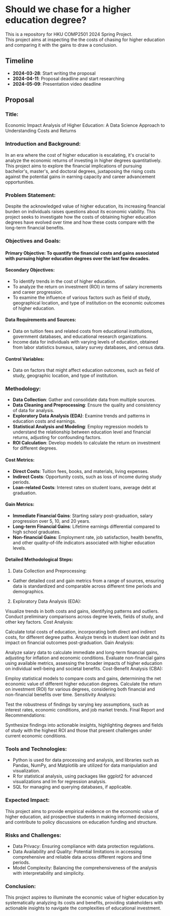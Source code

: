 # Should we chase for a higher education degree?
This is a repository for HKU COMP2501 2024 Spring Project.<br>
This project aims at inspecting the the costs of chasing for higher education and comparing it with the gains to draw a conclusion.

## Timeline
<p>
  
- **2024-03-28**: Start writing the proposal
- **2024-04-11**: Proposal deadline and start researching
- **2024-05-09**: Presentation video deadline
</p>

## Proposal
### Title:
Economic Impact Analysis of Higher Education: A Data Science Approach to Understanding Costs and Returns

### Introduction and Background:
In an era where the cost of higher education is escalating, it's crucial to analyze the economic returns of investing in higher degrees quantitatively. This project aims to explore the financial implications of pursuing bachelor's, master's, and doctoral degrees, juxtaposing the rising costs against the potential gains in earning capacity and career advancement opportunities.

### Problem Statement:
Despite the acknowledged value of higher education, its increasing financial burden on individuals raises questions about its economic viability. This project seeks to investigate how the costs of obtaining higher education degrees have evolved over time and how these costs compare with the long-term financial benefits.

### Objectives and Goals:
#### Primary Objective: To quantify the financial costs and gains associated with pursuing higher education degrees over the last few decades.
#### Secondary Objectives:
- To identify trends in the cost of higher education.
- To analyze the return on investment (ROI) in terms of salary increments and career progression.
- To examine the influence of various factors such as field of study, geographical location, and type of institution on the economic outcomes of higher education.
#### Data Requirements and Sources:
- Data on tuition fees and related costs from educational institutions, government databases, and educational research organizations.
- Income data for individuals with varying levels of education, obtained from labor statistics bureaus, salary survey databases, and census data.
#### Control Variables: 
- Data on factors that might affect education outcomes, such as field of study, geographic location, and type of institution.
### Methodology:
- **Data Collection**: Gather and consolidate data from multiple sources.
- **Data Cleaning and Preprocessing**: Ensure the quality and consistency of data for analysis.
- **Exploratory Data Analysis (EDA)**: Examine trends and patterns in education costs and earnings.
- **Statistical Analysis and Modeling**: Employ regression models to understand the relationship between education level and financial returns, adjusting for confounding factors.
- **ROI Calculation**: Develop models to calculate the return on investment for different degrees.
#### Cost Metrics:
- **Direct Costs**: Tuition fees, books, and materials, living expenses.
- **Indirect Costs**: Opportunity costs, such as loss of income during study periods.
- **Loan-related Costs**: Interest rates on student loans, average debt at graduation.
#### Gain Metrics:
- **Immediate Financial Gains**: Starting salary post-graduation, salary progression over 5, 10, and 20 years.
- **Long-term Financial Gains**: Lifetime earnings differential compared to high school graduates.
- **Non-financial Gains**: Employment rate, job satisfaction, health benefits, and other quality-of-life indicators associated with higher education levels.
#### Detailed Methodological Steps:
1. Data Collection and Preprocessing:
- Gather detailed cost and gain metrics from a range of sources, ensuring data is standardized and comparable across different time periods and demographics.
2. Exploratory Data Analysis (EDA):

Visualize trends in both costs and gains, identifying patterns and outliers.
Conduct preliminary comparisons across degree levels, fields of study, and other key factors.
Cost Analysis:

Calculate total costs of education, incorporating both direct and indirect costs, for different degree paths.
Analyze trends in student loan debt and its impact on financial outcomes post-graduation.
Gain Analysis:

Analyze salary data to calculate immediate and long-term financial gains, adjusting for inflation and economic conditions.
Evaluate non-financial gains using available metrics, assessing the broader impacts of higher education on individual well-being and societal benefits.
Cost-Benefit Analysis (CBA):

Employ statistical models to compare costs and gains, determining the net economic value of different higher education degrees.
Calculate the return on investment (ROI) for various degrees, considering both financial and non-financial benefits over time.
Sensitivity Analysis:

Test the robustness of findings by varying key assumptions, such as interest rates, economic conditions, and job market trends.
Final Report and Recommendations:

Synthesize findings into actionable insights, highlighting degrees and fields of study with the highest ROI and those that present challenges under current economic conditions.

### Tools and Technologies:
- Python is used for data processing and analysis, and libraries such as Pandas, NumPy, and Matplotlib are utilized for data manipulation and visualization.
- R for statistical analysis, using packages like ggplot2 for advanced visualizations and lm for regression analysis.
- SQL for managing and querying databases, if applicable.
### Expected Impact:
This project aims to provide empirical evidence on the economic value of higher education, aid prospective students in making informed decisions, and contribute to policy discussions on education funding and structure.
### Risks and Challenges:
- Data Privacy: Ensuring compliance with data protection regulations.
- Data Availability and Quality: Potential limitations in accessing comprehensive and reliable data across different regions and time periods.
- Model Complexity: Balancing the comprehensiveness of the analysis with interpretability and simplicity.
### Conclusion:
This project aspires to illuminate the economic value of higher education by systematically analyzing its costs and benefits, providing stakeholders with actionable insights to navigate the complexities of educational investment.

